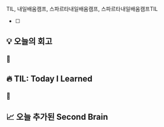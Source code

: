 TIL, 내일배움캠프, 스파르타내일배움캠프, 스파르타내일배움캠프TIL


- [ ] 
## 💡 오늘의 회고
### 👀


## 🔥 TIL: Today I Learned
### 👀

## 📈 오늘 추가된 Second Brain